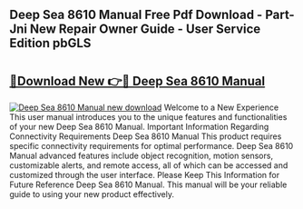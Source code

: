 ## Deep Sea 8610 Manual Free Pdf Download - Part-Jni New Repair Owner Guide - User Service Edition pbGLS

# <h2><a href="http://bc11418.oget.top/?id=Deep+Sea+8610+Manual">🔗Download New 👉🔴 Deep Sea 8610 Manual</a></h2>

[![Deep Sea 8610 Manual new download](https://i.imgur.com/5g1atiW.png)](http://bc11418.oget.top/?id=Deep+Sea+8610+Manual)
Welcome to a New Experience This user manual introduces you to the unique features and functionalities of your new Deep Sea 8610 Manual. Important Information Regarding Connectivity Requirements Deep Sea 8610 Manual This product requires specific connectivity requirements for optimal performance. Deep Sea 8610 Manual advanced features include object recognition, motion sensors, customizable alerts, and remote access, all of which can be accessed and customized through the user interface. Please Keep This Information for Future Reference Deep Sea 8610 Manual. This manual will be your reliable guide to using your new product effectively.

